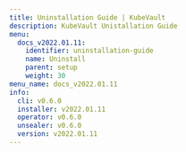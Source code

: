```yaml
---
title: Uninstallation Guide | KubeVault
description: KubeVault Unistallation Guide
menu:
  docs_v2022.01.11:
    identifier: uninstallation-guide
    name: Uninstall
    parent: setup
    weight: 30
menu_name: docs_v2022.01.11
info:
  cli: v0.6.0
  installer: v2022.01.11
  operator: v0.6.0
  unsealer: v0.6.0
  version: v2022.01.11
---
```


